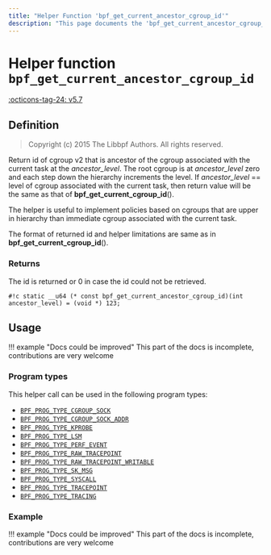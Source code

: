 ```yaml
---
title: "Helper Function 'bpf_get_current_ancestor_cgroup_id'"
description: "This page documents the 'bpf_get_current_ancestor_cgroup_id' eBPF helper function, including its definition, usage, program types that can use it, and examples."
---
```

# Helper function `bpf_get_current_ancestor_cgroup_id`

<!-- [FEATURE_TAG](bpf_get_current_ancestor_cgroup_id) -->
[:octicons-tag-24: v5.7](https://github.com/torvalds/linux/commit/0f09abd105da6c37713d2b253730a86cb45e127a)
<!-- [/FEATURE_TAG] -->

## Definition

> Copyright (c) 2015 The Libbpf Authors. All rights reserved.


<!-- [HELPER_FUNC_DEF] -->
Return id of cgroup v2 that is ancestor of the cgroup associated with the current task at the _ancestor_level_. The root cgroup is at _ancestor_level_ zero and each step down the hierarchy increments the level. If _ancestor_level_ == level of cgroup associated with the current task, then return value will be the same as that of **bpf_get_current_cgroup_id**().

The helper is useful to implement policies based on cgroups that are upper in hierarchy than immediate cgroup associated with the current task.

The format of returned id and helper limitations are same as in **bpf_get_current_cgroup_id**().

### Returns

The id is returned or 0 in case the id could not be retrieved.

`#!c static __u64 (* const bpf_get_current_ancestor_cgroup_id)(int ancestor_level) = (void *) 123;`
<!-- [/HELPER_FUNC_DEF] -->

## Usage

!!! example "Docs could be improved"
    This part of the docs is incomplete, contributions are very welcome

### Program types

This helper call can be used in the following program types:

<!-- DO NOT EDIT MANUALLY -->
<!-- [HELPER_FUNC_PROG_REF] -->
 * [`BPF_PROG_TYPE_CGROUP_SOCK`](../program-type/BPF_PROG_TYPE_CGROUP_SOCK.md)
 * [`BPF_PROG_TYPE_CGROUP_SOCK_ADDR`](../program-type/BPF_PROG_TYPE_CGROUP_SOCK_ADDR.md)
 * [`BPF_PROG_TYPE_KPROBE`](../program-type/BPF_PROG_TYPE_KPROBE.md)
 * [`BPF_PROG_TYPE_LSM`](../program-type/BPF_PROG_TYPE_LSM.md)
 * [`BPF_PROG_TYPE_PERF_EVENT`](../program-type/BPF_PROG_TYPE_PERF_EVENT.md)
 * [`BPF_PROG_TYPE_RAW_TRACEPOINT`](../program-type/BPF_PROG_TYPE_RAW_TRACEPOINT.md)
 * [`BPF_PROG_TYPE_RAW_TRACEPOINT_WRITABLE`](../program-type/BPF_PROG_TYPE_RAW_TRACEPOINT_WRITABLE.md)
 * [`BPF_PROG_TYPE_SK_MSG`](../program-type/BPF_PROG_TYPE_SK_MSG.md)
 * [`BPF_PROG_TYPE_SYSCALL`](../program-type/BPF_PROG_TYPE_SYSCALL.md)
 * [`BPF_PROG_TYPE_TRACEPOINT`](../program-type/BPF_PROG_TYPE_TRACEPOINT.md)
 * [`BPF_PROG_TYPE_TRACING`](../program-type/BPF_PROG_TYPE_TRACING.md)
<!-- [/HELPER_FUNC_PROG_REF] -->

### Example

!!! example "Docs could be improved"
    This part of the docs is incomplete, contributions are very welcome

